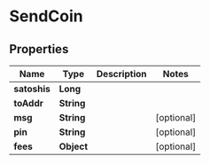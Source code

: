 
# SendCoin

## Properties
Name | Type | Description | Notes
------------ | ------------- | ------------- | -------------
**satoshis** | **Long** |  | 
**toAddr** | **String** |  | 
**msg** | **String** |  |  [optional]
**pin** | **String** |  |  [optional]
**fees** | **Object** |  |  [optional]



